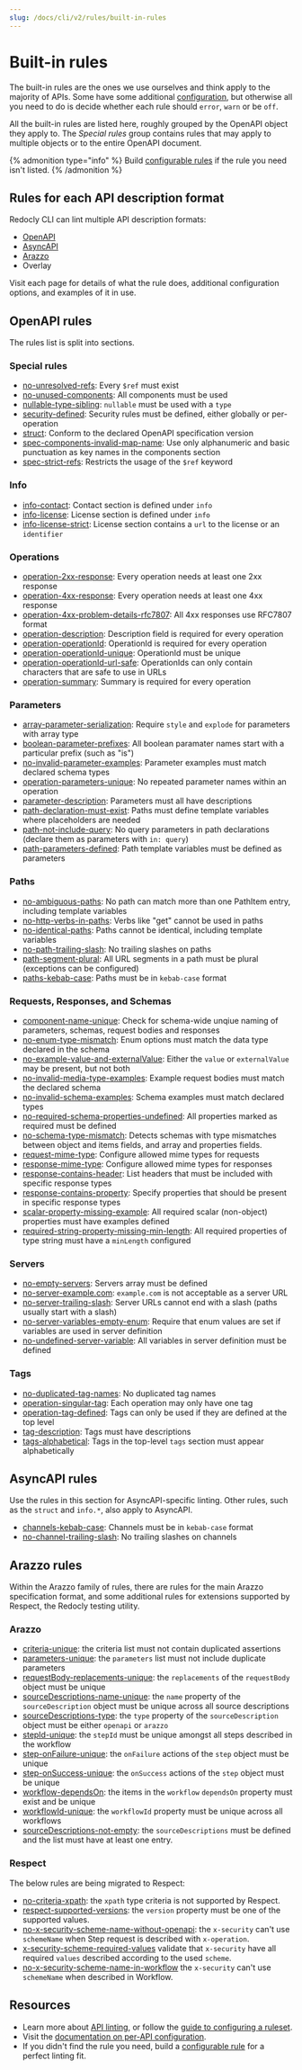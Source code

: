 ```yaml
---
slug: /docs/cli/v2/rules/built-in-rules
---
```


# Built-in rules

The built-in rules are the ones we use ourselves and think apply to the majority of APIs. Some have some additional [configuration](./configure-rules.md), but otherwise all you need to do is decide whether each rule should `error`, `warn` or be `off`.

All the built-in rules are listed here, roughly grouped by the OpenAPI object they apply to.
The _Special rules_ group contains rules that may apply to multiple objects or to the entire OpenAPI document.

{% admonition type="info" %}
Build [configurable rules](./configurable-rules.md) if the rule you need isn't listed.
{% /admonition %}

## Rules for each API description format

Redocly CLI can lint multiple API description formats:

- [OpenAPI](#openapi-rules)
- [AsyncAPI](#asyncapi-rules)
- [Arazzo](#arazzo-rules)
- Overlay

Visit each page for details of what the rule does, additional configuration options, and examples of it in use.

## OpenAPI rules

The rules list is split into sections.

### Special rules

- [no-unresolved-refs](./common/no-unresolved-refs.md): Every `$ref` must exist
- [no-unused-components](./oas/no-unused-components.md): All components must be used
- [nullable-type-sibling](./oas/nullable-type-sibling.md): `nullable` must be used with a `type`
- [security-defined](./oas/security-defined.md): Security rules must be defined, either globally or per-operation
- [struct](./common/struct.md): Conform to the declared OpenAPI specification version
- [spec-components-invalid-map-name](./oas/spec-components-invalid-map-name.md): Use only alphanumeric and basic punctuation as key names in the components section
- [spec-strict-refs](./oas/spec-strict-refs.md): Restricts the usage of the `$ref` keyword

### Info

- [info-contact](./oas/info-contact.md): Contact section is defined under `info`
- [info-license](./oas/info-license.md): License section is defined under `info`
- [info-license-strict](./oas/info-license-strict.md): License section contains a `url` to the license or an `identifier`

### Operations

- [operation-2xx-response](./oas/operation-2xx-response.md): Every operation needs at least one 2xx response
- [operation-4xx-response](./oas/operation-4xx-response.md): Every operation needs at least one 4xx response
- [operation-4xx-problem-details-rfc7807](./oas/operation-4xx-problem-details-rfc7807.md): All 4xx responses use RFC7807 format
- [operation-description](./oas/operation-description.md): Description field is required for every operation
- [operation-operationId](./oas/operation-operationId.md): OperationId is required for every operation
- [operation-operationId-unique](./oas/operation-operationId-unique.md): OperationId must be unique
- [operation-operationId-url-safe](./oas/operation-operationId-url-safe.md): OperationIds can only contain characters that are safe to use in URLs
- [operation-summary](./oas/operation-summary.md): Summary is required for every operation

### Parameters

- [array-parameter-serialization](./oas/array-parameter-serialization.md): Require `style` and `explode` for parameters with array type
- [boolean-parameter-prefixes](./oas/boolean-parameter-prefixes.md): All boolean paramater names start with a particular prefix (such as "is")
- [no-invalid-parameter-examples](./oas/no-invalid-parameter-examples.md): Parameter examples must match declared schema types
- [operation-parameters-unique](./oas/operation-parameters-unique.md): No repeated parameter names within an operation
- [parameter-description](./oas/parameter-description.md): Parameters must all have descriptions
- [path-declaration-must-exist](./oas/path-declaration-must-exist.md): Paths must define template variables where placeholders are needed
- [path-not-include-query](./oas/path-not-include-query.md): No query parameters in path declarations (declare them as parameters with `in: query`)
- [path-parameters-defined](./oas/path-parameters-defined.md): Path template variables must be defined as parameters

### Paths

- [no-ambiguous-paths](./oas/no-ambiguous-paths.md): No path can match more than one PathItem entry, including template variables
- [no-http-verbs-in-paths](./oas/no-http-verbs-in-paths.md): Verbs like "get" cannot be used in paths
- [no-identical-paths](./oas/no-identical-paths.md): Paths cannot be identical, including template variables
- [no-path-trailing-slash](./oas/no-path-trailing-slash.md): No trailing slashes on paths
- [path-segment-plural](./oas/path-segment-plural.md): All URL segments in a path must be plural (exceptions can be configured)
- [paths-kebab-case](./oas/paths-kebab-case.md): Paths must be in `kebab-case` format

### Requests, Responses, and Schemas

- [component-name-unique](./oas/component-name-unique.md): Check for schema-wide unqiue naming of parameters, schemas, request bodies and responses
- [no-enum-type-mismatch](./common/no-enum-type-mismatch.md): Enum options must match the data type declared in the schema
- [no-example-value-and-externalValue](./oas/no-example-value-and-externalValue.md): Either the `value` or `externalValue` may be present, but not both
- [no-invalid-media-type-examples](./oas/no-invalid-media-type-examples.md): Example request bodies must match the declared schema
- [no-invalid-schema-examples](./oas/no-invalid-schema-examples.md): Schema examples must match declared types
- [no-required-schema-properties-undefined](./common/no-required-schema-properties-undefined.md): All properties marked as required must be defined
- [no-schema-type-mismatch](./common/no-schema-type-mismatch.md): Detects schemas with type mismatches between object and items fields, and array and properties fields.
- [request-mime-type](./oas/request-mime-type.md): Configure allowed mime types for requests
- [response-mime-type](./oas/response-mime-type.md): Configure allowed mime types for responses
- [response-contains-header](./oas/response-contains-header.md): List headers that must be included with specific response types
- [response-contains-property](./oas/response-contains-property.md): Specify properties that should be present in specific response types
- [scalar-property-missing-example](./oas/scalar-property-missing-example.md): All required scalar (non-object) properties must have examples defined
- [required-string-property-missing-min-length](./oas/required-string-property-missing-min-length.md): All required properties of type string must have a `minLength` configured

### Servers

- [no-empty-servers](./oas/no-empty-servers.md): Servers array must be defined
- [no-server-example.com](./oas/no-server-example-com.md): `example.com` is not acceptable as a server URL
- [no-server-trailing-slash](./oas/no-server-trailing-slash.md): Server URLs cannot end with a slash (paths usually start with a slash)
- [no-server-variables-empty-enum](./oas/no-server-variables-empty-enum.md): Require that enum values are set if variables are used in server definition
- [no-undefined-server-variable](./oas/no-undefined-server-variable.md): All variables in server definition must be defined

### Tags

- [no-duplicated-tag-names](./oas/no-duplicated-tag-names.md): No duplicated tag names
- [operation-singular-tag](./oas/operation-singular-tag.md): Each operation may only have one tag
- [operation-tag-defined](./oas/operation-tag-defined.md): Tags can only be used if they are defined at the top level
- [tag-description](./oas/tag-description.md): Tags must have descriptions
- [tags-alphabetical](./oas/tags-alphabetical.md): Tags in the top-level `tags` section must appear alphabetically

## AsyncAPI rules

Use the rules in this section for AsyncAPI-specific linting.
Other rules, such as the `struct` and `info.*`, also apply to AsyncAPI.

- [channels-kebab-case](./async/channels-kebab-case.md): Channels must be in `kebab-case` format
- [no-channel-trailing-slash](./async/no-channel-trailing-slash.md): No trailing slashes on channels

## Arazzo rules

Within the Arazzo family of rules, there are rules for the main Arazzo specification format, and some additional rules for extensions supported by Respect, the Redocly testing utility.

### Arazzo

- [criteria-unique](./arazzo/criteria-unique.md): the criteria list must not contain duplicated assertions
- [parameters-unique](./arazzo/parameters-unique.md): the `parameters` list must not include duplicate parameters
- [requestBody-replacements-unique](./arazzo/requestBody-replacements-unique.md): the `replacements` of the `requestBody` object must be unique
- [sourceDescriptions-name-unique](./arazzo/sourceDescriptions-name-unique.md): the `name` property of the `sourceDescription` object must be unique across all source descriptions
- [sourceDescriptions-type](./arazzo/sourceDescriptions-type.md): the `type` property of the `sourceDescription` object must be either `openapi` or `arazzo`
- [stepId-unique](./arazzo/stepId-unique.md): the `stepId` must be unique amongst all steps described in the workflow
- [step-onFailure-unique](./arazzo/step-onFailure-unique.md): the `onFailure` actions of the `step` object must be unique
- [step-onSuccess-unique](./arazzo/step-onSuccess-unique.md): the `onSuccess` actions of the `step` object must be unique
- [workflow-dependsOn](./arazzo/workflow-dependsOn.md): the items in the `workflow` `dependsOn` property must exist and be unique
- [workflowId-unique](./arazzo/workflowId-unique.md): the `workflowId` property must be unique across all workflows
- [sourceDescriptions-not-empty](./arazzo/sourceDescriptions-not-empty.md): the `sourceDescriptions` must be defined and the list must have at least one entry.

### Respect

The below rules are being migrated to Respect:

- [no-criteria-xpath](./respect/no-criteria-xpath.md): the `xpath` type criteria is not supported by Respect.
- [respect-supported-versions](./respect/respect-supported-versions.md): the `version` property must be one of the supported values.
- [no-x-security-scheme-name-without-openapi](./respect/no-x-security-scheme-name-without-openapi.md): the `x-security` can't use `schemeName` when Step request is described with `x-operation`.
- [x-security-scheme-required-values](./respect/x-security-scheme-required-values.md) validate that `x-security` have all required `values` described according to the used `scheme`.
- [no-x-security-scheme-name-in-workflow](./respect/no-x-security-scheme-name-in-workflow.md) the `x-security` can't use `schemeName` when described in Workflow.

## Resources

- Learn more about [API linting](../api-standards.md), or follow the [guide to configuring a ruleset](../guides/configure-rules.md).
- Visit the [documentation on per-API configuration](../configuration/apis.md).
- If you didn't find the rule you need, build a [configurable rule](./configurable-rules.md) for a perfect linting fit.
